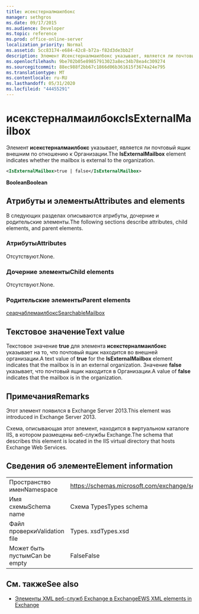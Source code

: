 ```yaml
---
title: исекстерналмаилбокс
manager: sethgros
ms.date: 09/17/2015
ms.audience: Developer
ms.topic: reference
ms.prod: office-online-server
localization_priority: Normal
ms.assetid: 5cc83174-e684-42c8-b72a-f82d3de3bb2f
description: Элемент Исекстерналмаилбокс указывает, является ли почтовый ящик внешним по отношению к Организации.
ms.openlocfilehash: 9be702b05e89857913023a8ec34b78ea4c309274
ms.sourcegitcommit: 88ec988f2bb67c1866d06b361615f3674a24e795
ms.translationtype: MT
ms.contentlocale: ru-RU
ms.lasthandoff: 05/31/2020
ms.locfileid: "44455291"
---
```

# <a name="isexternalmailbox"></a><span data-ttu-id="806f4-103">исекстерналмаилбокс</span><span class="sxs-lookup"><span data-stu-id="806f4-103">IsExternalMailbox</span></span>

<span data-ttu-id="806f4-104">Элемент **исекстерналмаилбокс** указывает, является ли почтовый ящик внешним по отношению к Организации.</span><span class="sxs-lookup"><span data-stu-id="806f4-104">The **IsExternalMailbox** element indicates whether the mailbox is external to the organization.</span></span> 
  
```XML
<IsExternalMailbox>true | false</IsExternalMailbox>
```

 <span data-ttu-id="806f4-105">**Boolean**</span><span class="sxs-lookup"><span data-stu-id="806f4-105">**Boolean**</span></span>
## <a name="attributes-and-elements"></a><span data-ttu-id="806f4-106">Атрибуты и элементы</span><span class="sxs-lookup"><span data-stu-id="806f4-106">Attributes and elements</span></span>

<span data-ttu-id="806f4-107">В следующих разделах описываются атрибуты, дочерние и родительские элементы.</span><span class="sxs-lookup"><span data-stu-id="806f4-107">The following sections describe attributes, child elements, and parent elements.</span></span>
  
### <a name="attributes"></a><span data-ttu-id="806f4-108">Атрибуты</span><span class="sxs-lookup"><span data-stu-id="806f4-108">Attributes</span></span>

<span data-ttu-id="806f4-109">Отсутствуют.</span><span class="sxs-lookup"><span data-stu-id="806f4-109">None.</span></span>
  
### <a name="child-elements"></a><span data-ttu-id="806f4-110">Дочерние элементы</span><span class="sxs-lookup"><span data-stu-id="806f4-110">Child elements</span></span>

<span data-ttu-id="806f4-111">Отсутствуют.</span><span class="sxs-lookup"><span data-stu-id="806f4-111">None.</span></span>
  
### <a name="parent-elements"></a><span data-ttu-id="806f4-112">Родительские элементы</span><span class="sxs-lookup"><span data-stu-id="806f4-112">Parent elements</span></span>

[<span data-ttu-id="806f4-113">сеарчаблемаилбокс</span><span class="sxs-lookup"><span data-stu-id="806f4-113">SearchableMailbox</span></span>](searchablemailbox.md)
  
## <a name="text-value"></a><span data-ttu-id="806f4-114">Текстовое значение</span><span class="sxs-lookup"><span data-stu-id="806f4-114">Text value</span></span>

<span data-ttu-id="806f4-115">Текстовое значение **true** для элемента **исекстерналмаилбокс** указывает на то, что почтовый ящик находится во внешней организации.</span><span class="sxs-lookup"><span data-stu-id="806f4-115">A text value of **true** for the **IsExternalMailbox** element indicates that the mailbox is in an external organization.</span></span> <span data-ttu-id="806f4-116">Значение **false** указывает, что почтовый ящик находится в Организации.</span><span class="sxs-lookup"><span data-stu-id="806f4-116">A value of **false** indicates that the mailbox is in the organization.</span></span> 
  
## <a name="remarks"></a><span data-ttu-id="806f4-117">Примечания</span><span class="sxs-lookup"><span data-stu-id="806f4-117">Remarks</span></span>

<span data-ttu-id="806f4-118">Этот элемент появился в Exchange Server 2013.</span><span class="sxs-lookup"><span data-stu-id="806f4-118">This element was introduced in Exchange Server 2013.</span></span>
  
<span data-ttu-id="806f4-119">Схема, описывающая этот элемент, находится в виртуальном каталоге IIS, в котором размещены веб-службы Exchange.</span><span class="sxs-lookup"><span data-stu-id="806f4-119">The schema that describes this element is located in the IIS virtual directory that hosts Exchange Web Services.</span></span>
  
## <a name="element-information"></a><span data-ttu-id="806f4-120">Сведения об элементе</span><span class="sxs-lookup"><span data-stu-id="806f4-120">Element information</span></span>

|||
|:-----|:-----|
|<span data-ttu-id="806f4-121">Пространство имен</span><span class="sxs-lookup"><span data-stu-id="806f4-121">Namespace</span></span>  <br/> |https://schemas.microsoft.com/exchange/services/2006/types  <br/> |
|<span data-ttu-id="806f4-122">Имя схемы</span><span class="sxs-lookup"><span data-stu-id="806f4-122">Schema name</span></span>  <br/> |<span data-ttu-id="806f4-123">Схема Types</span><span class="sxs-lookup"><span data-stu-id="806f4-123">Types schema</span></span>  <br/> |
|<span data-ttu-id="806f4-124">Файл проверки</span><span class="sxs-lookup"><span data-stu-id="806f4-124">Validation file</span></span>  <br/> |<span data-ttu-id="806f4-125">Types. xsd</span><span class="sxs-lookup"><span data-stu-id="806f4-125">Types.xsd</span></span>  <br/> |
|<span data-ttu-id="806f4-126">Может быть пустым</span><span class="sxs-lookup"><span data-stu-id="806f4-126">Can be empty</span></span>  <br/> |<span data-ttu-id="806f4-127">False</span><span class="sxs-lookup"><span data-stu-id="806f4-127">False</span></span>  <br/> |
   
## <a name="see-also"></a><span data-ttu-id="806f4-128">См. также</span><span class="sxs-lookup"><span data-stu-id="806f4-128">See also</span></span>



- [<span data-ttu-id="806f4-129">Элементы XML веб-служб Exchange в Exchange</span><span class="sxs-lookup"><span data-stu-id="806f4-129">EWS XML elements in Exchange</span></span>](ews-xml-elements-in-exchange.md)

